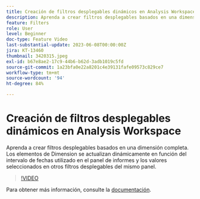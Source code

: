```yaml
---
title: Creación de filtros desplegables dinámicos en Analysis Workspace
description: Aprenda a crear filtros desplegables basados en una dimensión completa. Los elementos de Dimension se actualizan dinámicamente en función del intervalo de fechas utilizado en el panel de informes y los valores seleccionados en otros filtros desplegables del mismo panel.
feature: Filters
role: User
level: Beginner
doc-type: Feature Video
last-substantial-update: 2023-06-08T00:00:00Z
jira: KT-13460
thumbnail: 3420315.jpeg
exl-id: b67e8ae2-17c9-44b6-b62d-3adb1019c5fd
source-git-commit: 1a23bfa0e22a8201c4e39131fafe09573c829ce7
workflow-type: tm+mt
source-wordcount: '94'
ht-degree: 84%

---
```


# Creación de filtros desplegables dinámicos en Analysis Workspace

Aprenda a crear filtros desplegables basados en una dimensión completa. Los elementos de Dimension se actualizan dinámicamente en función del intervalo de fechas utilizado en el panel de informes y los valores seleccionados en otros filtros desplegables del mismo panel.

>[!VIDEO](https://video.tv.adobe.com/v/3420315/?learn=on)

Para obtener más información, consulte la [documentación](https://experienceleague.adobe.com/docs/analytics/analyze/analysis-workspace/panels/panels.html#dynamic-drop-down-filters).
